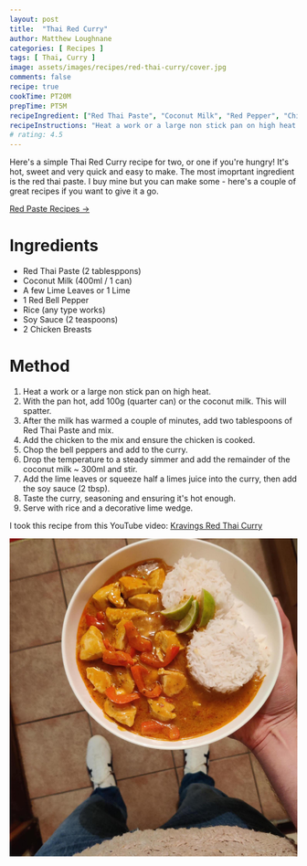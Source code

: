 ```yaml
---
layout: post
title:  "Thai Red Curry"
author: Matthew Loughnane
categories: [ Recipes ]
tags: [ Thai, Curry ]
image: assets/images/recipes/red-thai-curry/cover.jpg
comments: false
recipe: true
cookTime: PT20M
prepTime: PT5M
recipeIngredient: ["Red Thai Paste", "Coconut Milk", "Red Pepper", "Chicken Breast", "Rice", "Lime"]
recipeInstructions: "Heat a work or a large non stick pan on high heat. With the pan hot, add 100g (quarter can) or the coconut milk. This will spatter. After the milk has warmed a couple of minutes, add two tablespoons of Red Thai Paste and mix. Add the chicken to the mix and ensure the chicken is cooked. Chop the bell peppers and add to the curry. Drop the temperature to a steady simmer and add the remainder of the coconut milk ~ 300ml and stir. Add the lime leaves or squeeze half a limes juice into the curry, then add the soy sauce (2 tbsp). Taste the curry, seasoning and ensuring it's hot enough. Serve with rice and a decorative lime wedge." 
# rating: 4.5
---
```


Here's a simple Thai Red Curry recipe for two, or one if you're hungry! It's hot, sweet and very quick and easy to make. The most imoprtant ingredient is the red thai paste. I buy mine but you can make some - here's a couple of great recipes if you want to give it a go.

<a target="_blank" href="https://www.eatingthaifood.com/thai-red-curry-paste-recipe/" class="btn badge-primary"> Red Paste Recipes &rarr;</a>

# Ingredients

- Red Thai Paste (2 tablesppons)
- Coconut Milk (400ml / 1 can)
- A few Lime Leaves or 1 Lime
- 1 Red Bell Pepper
- Rice (any type works)
- Soy Sauce (2 teaspoons)
- 2 Chicken Breasts

# Method

1. Heat a work or a large non stick pan on high heat.
2. With the pan hot, add 100g (quarter can) or the coconut milk. This will spatter.
3. After the milk has warmed a couple of minutes, add two tablespoons of Red Thai Paste and mix.
4. Add the chicken to the mix and ensure the chicken is cooked.
5. Chop the bell peppers and add to the curry.
6. Drop the temperature to a steady simmer and add the remainder of the coconut milk ~ 300ml and stir.
7. Add the lime leaves or squeeze half a limes juice into the curry, then add the soy sauce (2 tbsp).
8. Taste the curry, seasoning and ensuring it's hot enough.
9. Serve with rice and a decorative lime wedge.

I took this recipe from this YouTube video: [Kravings Red Thai Curry](https://www.youtube.com/watch?v=Bduxpd1_EVA)

![Thai Red Curry](/assets/images/recipes/red-thai-curry/main.jpg)

